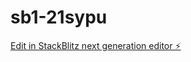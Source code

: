 # sb1-21sypu

[Edit in StackBlitz next generation editor ⚡️](https://stackblitz.com/~/github.com/andyfree1/sb1-21sypu)